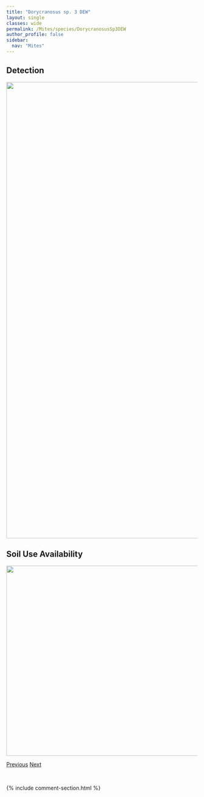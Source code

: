 ```yaml
---
title: "Dorycranosus sp. 3 DEW"
layout: single
classes: wide
permalink: /Mites/species/DorycranosusSp3DEW
author_profile: false
sidebar:
  nav: "Mites"
---
```


<h2>Detection</h2>

<a href="https://drive.google.com/uc?export=view&id=1_YdokTee4xinjdz00eEUyp1EG1BGNXZK">
<img src="https://drive.google.com/uc?export=view&id=1_YdokTee4xinjdz00eEUyp1EG1BGNXZK" height = "1200" width = "800">
</a>


<h2>Soil Use Availability</h2>

<a href="https://drive.google.com/uc?export=view&id=1yik2PYdNr2J-3_uN2orIIF4Q6g_t-1Po">
<img src="https://drive.google.com/uc?export=view&id=1yik2PYdNr2J-3_uN2orIIF4Q6g_t-1Po" height = "500" width = "1000">
</a>


<a href="/DevelopmentWebsite/Mites/species/DorycranosusParallelus" class="pagination--pager" title="Dorycranosus parallelus">Previous</a> <a href="/DevelopmentWebsite/Mites/species/DorycranosusSp4DEW" class="pagination--pager" title="Dorycranosus sp. 4 DEW">Next</a>

<p>&nbsp;</p>

{% include comment-section.html %}

